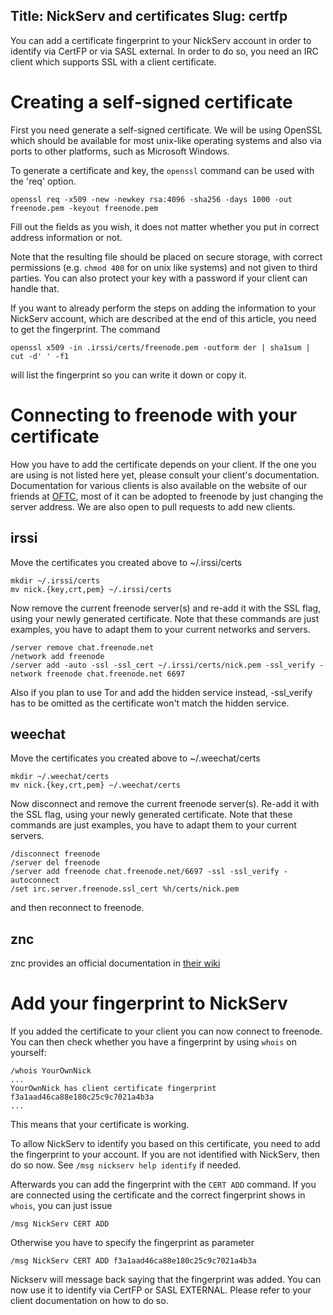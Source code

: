 Title: NickServ and certificates
Slug: certfp
---

You can add a certificate fingerprint to your NickServ account in order to identify via CertFP or via SASL external. 
In order to do so, you need an IRC client which supports SSL with a client certificate. 

Creating a self-signed certificate
==================================

First you need generate a self-signed certificate. We will be using OpenSSL which should be available for most unix-like operating systems and also via ports to other platforms, such as Microsoft Windows.

To generate a certificate and key, the `openssl` command can be used with the 'req' option.

    openssl req -x509 -new -newkey rsa:4096 -sha256 -days 1000 -out freenode.pem -keyout freenode.pem

Fill out the fields as you wish, it does not matter whether you put in correct address information or not.

Note that the resulting file should be placed on secure storage, with correct permissions 
(e.g. `chmod 400` for on unix like systems) and not given to third parties. 
You can also protect your key with a password if your client can handle that.

If you want to already perform the steps on adding the information to your NickServ account, 
which are described at the end of this article, you need to get the fingerprint. The command

    openssl x509 -in .irssi/certs/freenode.pem -outform der | sha1sum | cut -d' ' -f1

will list the fingerprint so you can write it down or copy it.


Connecting to freenode with your certificate
============================================

How you have to add the certificate depends on your client. 
If the one you are using is not listed here yet, please consult your client's documentation.
Documentation for various clients is also available on the website of our friends at 
[OFTC<i class="fa fa-external-link" aria-hidden="true"></i>](https://www.oftc.net/NickServ/CertFP/),
most of it can be adopted to freenode by just changing the server address.
We are also open to pull requests to add new clients. 

irssi
-----

Move the certificates you created above to ~/.irssi/certs

    mkdir ~/.irssi/certs
    mv nick.{key,crt,pem} ~/.irssi/certs

Now remove the current freenode server(s) and re-add it with the SSL flag,
using your newly generated certificate. Note that these commands are just examples, 
you have to adapt them to your current networks and servers.

    /server remove chat.freenode.net
    /network add freenode
    /server add -auto -ssl -ssl_cert ~/.irssi/certs/nick.pem -ssl_verify -network freenode chat.freenode.net 6697

Also if you plan to use Tor and add the hidden service instead, -ssl_verify has to be omitted as the certificate
won't match the hidden service.

weechat
-------

Move the certificates you created above to ~/.weechat/certs

    mkdir ~/.weechat/certs  
    mv nick.{key,crt,pem} ~/.weechat/certs

Now disconnect and remove the current freenode server(s).
Re-add it with the SSL flag, using your newly generated certificate.
Note that these commands are just examples, 
you have to adapt them to your current servers.

    /disconnect freenode
    /server del freenode
    /server add freenode chat.freenode.net/6697 -ssl -ssl_verify -autoconnect
    /set irc.server.freenode.ssl_cert %h/certs/nick.pem

and then reconnect to freenode.

znc
---

znc provides an official documentation in 
[their wiki<i class="fa fa-external-link" aria-hidden="true"></i>](http://en.znc.in/wiki/Cert)


Add your fingerprint to NickServ
================================

If you added the certificate to your client you can now connect to freenode.
You can then check whether you have a fingerprint by using `whois` on yourself: 

    /whois YourOwnNick
    ...
    YourOwnNick has client certificate fingerprint f3a1aad46ca88e180c25c9c7021a4b3a
    ...

This means that your certificate is working.

To allow NickServ to identify you based on this certificate, you need to add the fingerprint to your account.
If you are not identified with NickServ, then do so now. See `/msg nickserv help identify` if needed. 

Afterwards you can add the fingerprint with the `CERT ADD` command. 
If you are connected using the certificate and the correct fingerprint shows in `whois`, you can just issue

    /msg NickServ CERT ADD
    
Otherwise you have to specify the fingerprint as parameter

    /msg NickServ CERT ADD f3a1aad46ca88e180c25c9c7021a4b3a

Nickserv will message back saying that the fingerprint was added. 
You can now use it to identify via CertFP or SASL EXTERNAL.
Please refer to your client documentation on how to do so.
